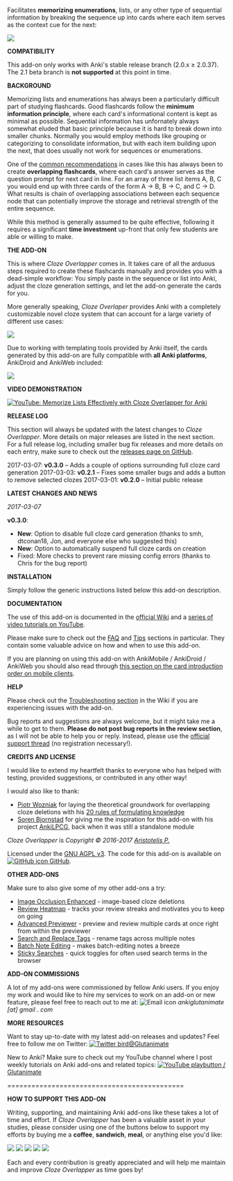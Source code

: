 Facilitates **memorizing enumerations**, lists, or any other type of sequential information by breaking the sequence up into cards where each item serves as the context cue for the next:

![](https://raw.githubusercontent.com/glutanimate/cloze-overlapper/master/screenshots/demo1.gif)

**COMPATIBILITY**

This add-on only works with Anki's stable release branch (2.0.x ≥ 2.0.37). The 2.1 beta branch is **not supported** at this point in time.

**BACKGROUND**
 
Memorizing lists and enumerations has always been a particularly difficult part of studying flashcards. Good flashcards follow the **minimum information principle**, where each card's informational content is kept as minimal as possible. Sequential information has unfornately always somewhat eluded that basic principle because it is hard to break down into smaller chunks. Normally you would employ methods like grouping or categorizing to consolidate information, but with each item building upon the next, that does usually not work for sequences or enumerations.

One of the [common recommendations](https://www.supermemo.com/en/articles/20rules#Enumerations) in cases like this has always been to create **overlapping flashcards**, where each card's answer serves as the question prompt for next card in line. For an array of three list items A, B, C you would end up with three cards of the form A → B, B → C, and C → D. What results is chain of overlapping associations between each sequence node that can potentially improve the storage and retrieval strength of the entire sequence.

While this method is generally assumed to be quite effective, following it requires a significant **time investment** up-front that only few students are able or willing to make.

**THE ADD-ON**

This is where *Cloze Overlapper* comes in. It takes care of all the arduous steps required to create these flashcards manually and provides you with a dead-simple workflow: You simply paste in the sequence or list into Anki, adjust the cloze generation settings, and let the add-on generate the cards for you. 

More generally speaking, *Cloze Overlaper* provides Anki with a completely customizable novel cloze system that can account for a large variety of different use cases:

![](https://raw.githubusercontent.com/glutanimate/cloze-overlapper/master/screenshots/demo2.gif)

Due to working with templating tools provided by Anki itself, the cards generated by this add-on are fully compatible with **all Anki platforms**, AnkiDroid and AnkiWeb included:

![](https://raw.githubusercontent.com/glutanimate/cloze-overlapper/master/screenshots/platforms.png)

**VIDEO DEMONSTRATION**

[![YouTube: Memorize Lists Effectively with Cloze Overlapper for Anki](https://i.ytimg.com/vi/QzBoDe3PgAc/mqdefault.jpg)](https://youtu.be/QzBoDe3PgAc)

**RELEASE LOG**

This section will always be updated with the latest changes to *Cloze Overlapper*. More details on major releases are listed in the next section. For a full release log, including smaller bug fix releases and more details on each entry, make sure to check out the [releases page on GitHub](https://github.com/Glutanimate/cloze-overlapper/releases).

2017-03-07: **v0.3.0** – Adds a couple of options surrounding full cloze card generation
2017-03-03: **v0.2.1** – Fixes some smaller bugs and adds a button to remove selected clozes
2017-03-01: **v0.2.0** – Initial public release

**LATEST CHANGES AND NEWS**

*2017-03-07*

**v0.3.0**:

- **New**: Option to disable full cloze card generation (thanks to smh, dtconan18, Jon, and everyone else who suggested this)
- **New**: Option to automatically suspend full cloze cards on creation
- Fixed: More checks to prevent rare missing config errors (thanks to Chris for the bug report)

**INSTALLATION**

Simply follow the generic instructions listed below this add-on description.

**DOCUMENTATION**

The use of this add-on is documented in the [official Wiki](https://github.com/Glutanimate/cloze-overlapper/wiki) and a [series of video tutorials on YouTube](https://www.youtube.com/playlist?list=PL3MozITKTz5Y9owI163AJMYqKwhFrTKcT).

Please make sure to check out the [FAQ](https://github.com/Glutanimate/cloze-overlapper/wiki/FAQ) and [Tips](https://github.com/Glutanimate/cloze-overlapper/wiki/Tips) sections in particular. They contain some valuable advice on how and when to use this add-on.

If you are planning on using this add-on with AnkiMobile / AnkiDroid / AnkiWeb you should also read through [this section on the card introduction order on mobile clients](https://github.com/glutanimate/cloze-overlapper/wiki/Troubleshooting#wrong-card-introduction-order-on-ankimobileankidroidankiweb).

**HELP**

Please check out the [Troubleshooting section](https://github.com/Glutanimate/cloze-overlapper/wiki/Troubleshooting) in the Wiki if you are experiencing issues with the add-on.

Bug reports and suggestions are always welcome, but it might take me a while to get to them. **Please do not post bug reports in the review section**, as I will not be able to help you or reply. Instead, please use the [official support thread](https://anki.tenderapp.com/discussions/add-ons/9407-cloze-overlapper-official-thread) (no registration necessary!).

**CREDITS AND LICENSE**

I would like to extend my heartfelt thanks to everyone who has helped with testing, provided suggestions, or contributed in any other way!

I would also like to thank:

- [Piotr Wozniak](https://www.supermemo.com/english/company/wozniak.htm) for laying the theoretical groundwork for overlapping cloze deletions with his [20 rules of formulating knowledge](https://www.supermemo.com/en/articles/20rules)
- [Soren Bjornstad](https://github.com/sobjornstad) for giving me the inspiration for this add-on with his project [AnkiLPCG](https://github.com/sobjornstad/AnkiLPCG), back when it was still a standalone module

*Cloze Overlapper* is *Copyright © 2016-2017 [Aristotelis P.](https://glutanimate.com)*

Licensed under the [GNU AGPL v3](https://www.gnu.org/licenses/agpl.html). The code for this add-on is available on [![GitHub icon](https://glutanimate.com/logos/github.svg) GitHub](https://github.com/Glutanimate/cloze-overlapper).

**OTHER ADD-ONS**

Make sure to also give some of my other add-ons a try:

- [Image Occlusion Enhanced](https://ankiweb.net/shared/info/1111933094) - image-based cloze deletions
- [Review Heatmap](https://ankiweb.net/shared/info/1771074083) - tracks your review streaks and motivates you to keep on going
- [Advanced Previewer](https://ankiweb.net/shared/info/544521385) - preview and review multiple cards at once right from within the previewer
- [Search and Replace Tags](https://ankiweb.net/shared/info/138501288) - rename tags across multiple notes
- [Batch Note Editing](https://ankiweb.net/shared/info/291119185) - makes batch-editing notes a breeze
- [Sticky Searches](https://ankiweb.net/shared/info/594622823) - quick toggles for often used search terms in the browser

**ADD-ON COMMISSIONS**

A lot of my add-ons were commissioned by fellow Anki users. If you enjoy my work and would like to hire my services to work on an add-on or new feature, please feel free to reach out to me at:  ![Email icon](https://glutanimate.com/logos/email.svg) <em>ankiglutanimate [αt] gmail . com</em>

**MORE RESOURCES**

Want to stay up-to-date with my latest add-on releases and updates? Feel free to follow me on Twitter: [![Twitter bird](https://glutanimate.com/logos/twitter.svg)@Glutanimate](https://twitter.com/glutanimate)

New to Anki? Make sure to check out my YouTube channel where I post weekly tutorials on Anki add-ons and related topics: [![YouTube playbutton](https://glutanimate.com/logos/youtube.svg) / Glutanimate](https://www.youtube.com/c/glutanimate)

============================================

**HOW TO SUPPORT THIS ADD-ON**

Writing, supporting, and maintaining Anki add-ons like these takes a lot of time and effort. If *Cloze Overlapper* has been a valuable asset in your studies, please consider using one of the buttons below to support my efforts by buying me a **coffee**, **sandwich**, **meal**, or anything else you'd like:

![](https://glutanimate.com/logos/paypal.svg)        [![](https://glutanimate.com/logos/contrib_btnsw_coffee.svg)](https://www.paypal.com/cgi-bin/webscr?cmd=_s-xclick&hosted_button_id=4FT9NG3NJMY4U&on0=Project&os0=cloze-overlapper "Buy me a coffee ☺")    [![](https://glutanimate.com/logos/contrib_btnsw_sandwich.svg)](https://www.paypal.com/cgi-bin/webscr?cmd=_s-xclick&hosted_button_id=YKSP7QF45Y7SJ&on0=Project&os0=cloze-overlapper "Buy me a burger 😊")    [![](https://glutanimate.com/logos/contrib_btnsw_meal.svg)](https://www.paypal.com/cgi-bin/webscr?cmd=_s-xclick&hosted_button_id=MVDM6JAL2R5JA&on0=Project&os0=cloze-overlapper "Buy me a meal 😄")    [![](https://glutanimate.com/logos/contrib_btnsw_custom.svg)](https://www.paypal.com/cgi-bin/webscr?cmd=_s-xclick&hosted_button_id=EYNV4ECSKBGE4&on0=Project&os0=cloze-overlapper "Contribute a custom amount ☺")

Each and every contribution is greatly appreciated and will help me maintain and improve *Cloze Overlapper* as time goes by!
